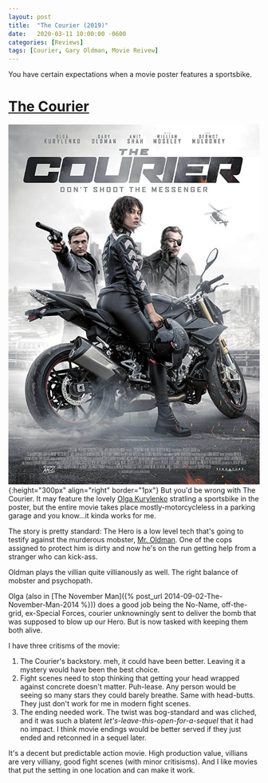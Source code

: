 ```yaml
---
layout: post
title:  "The Courier (2019)"
date:   2020-03-11 10:00:00 -0600
categories: [Reviews]
tags: [Courier, Gary Oldman, Movie Reivew]
---
```


You have certain expectations when a movie poster features a sportsbike.

# [The Courier](https://www.imdb.com/title/tt9207616/)

![The Courier (2019)](/assets/2020/03/the-courier-2019.jpg){:height="300px" align="right" border="1px"} But you'd be wrong with The Courier. It may feature the lovely [Olga Kurylenko](https://www.imdb.com/name/nm1385871/) stratling a sportsbike in the poster, but the entire movie takes place mostly-motorcycleless in a parking garage and you know...it kinda works for me.

The story is pretty standard: The Hero is a low level tech that's going to testify against the murderous mobster, [Mr. Oldman](https://www.imdb.com/name/nm0000198/). One of the cops assigned to protect him is dirty and now he's on the run getting help from a stranger who can kick-ass.

Oldman plays the villian quite villianously as well. The right balance of mobster and psychopath.

Olga (also in [The November Man]({% post_url 2014-09-02-The-November-Man-2014 %})) does a good job being the No-Name, off-the-grid, ex-Special Forces, courier unknowningly sent to deliver the bomb that was supposed to blow up our Hero. But is now tasked with keeping them both alive.

I have three critisms of the movie:
1. The Courier's backstory. meh, it could have been better. Leaving it a mystery would have been the best choice.
1. Fight scenes need to stop thinking that getting your head wrapped against concrete doesn't matter. Puh-lease. Any person would be seeing so many stars they could barely breathe. Same with head-butts. They just don't work for me in modern fight scenes.
1. The ending needed work. The twist was bog-standard and was cliched, and it was such a blatent *let's-leave-this-open-for-a-sequel* that it had no impact. I think movie endings would be better served if they just ended and retconned in a sequel later.

It's a decent but predictable action movie. High production value, villians are very villiany, good fight scenes (with minor critisisms). And I like movies that put the setting in one location and can make it work.
